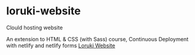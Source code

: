 # loruki-website
Clould hosting website

An extension to HTML & CSS (with Sass) course, Continuous Deployment with netlify and netlify forms
[Loruki Website](https://lorukifelipecurcio.netlify.app/)
